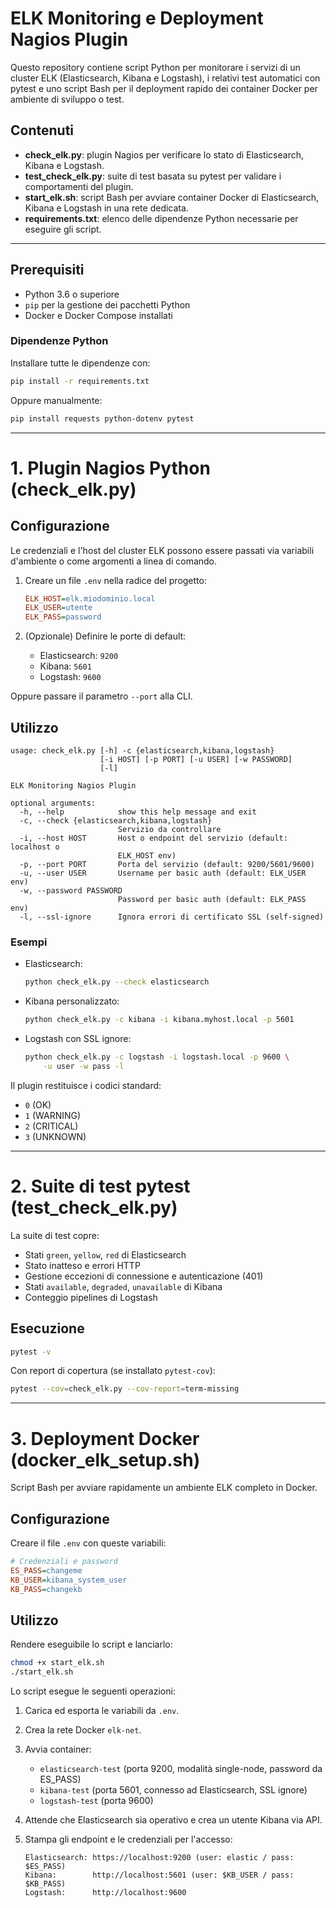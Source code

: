 # ELK Monitoring e Deployment Nagios Plugin

Questo repository contiene script Python per monitorare i servizi di un cluster ELK (Elasticsearch, Kibana e Logstash), i relativi test automatici con pytest e uno script Bash per il deployment rapido dei container Docker per ambiente di sviluppo o test.

## Contenuti

* **check\_elk.py**: plugin Nagios per verificare lo stato di Elasticsearch, Kibana e Logstash.
* **test\_check\_elk.py**: suite di test basata su pytest per validare i comportamenti del plugin.
* **start\_elk.sh**: script Bash per avviare container Docker di Elasticsearch, Kibana e Logstash in una rete dedicata.
* **requirements.txt**: elenco delle dipendenze Python necessarie per eseguire gli script.

---

## Prerequisiti

* Python 3.6 o superiore
* `pip` per la gestione dei pacchetti Python
* Docker e Docker Compose installati

### Dipendenze Python

Installare tutte le dipendenze con:

```bash
pip install -r requirements.txt
```

Oppure manualmente:

```bash
pip install requests python-dotenv pytest
```

---

# 1. Plugin Nagios Python (check\_elk.py)

## Configurazione

Le credenziali e l'host del cluster ELK possono essere passati via variabili d'ambiente o come argomenti a linea di comando.

1. Creare un file `.env` nella radice del progetto:

   ```ini
   ELK_HOST=elk.miodominio.local
   ELK_USER=utente
   ELK_PASS=password
   ```

2. (Opzionale) Definire le porte di default:

   * Elasticsearch: `9200`
   * Kibana: `5601`
   * Logstash: `9600`

Oppure passare il parametro `--port` alla CLI.

## Utilizzo

```text
usage: check_elk.py [-h] -c {elasticsearch,kibana,logstash}
                    [-i HOST] [-p PORT] [-u USER] [-w PASSWORD]
                    [-l]

ELK Monitoring Nagios Plugin

optional arguments:
  -h, --help            show this help message and exit
  -c, --check {elasticsearch,kibana,logstash}
                        Servizio da controllare
  -i, --host HOST       Host o endpoint del servizio (default: localhost o
                        ELK_HOST env)
  -p, --port PORT       Porta del servizio (default: 9200/5601/9600)
  -u, --user USER       Username per basic auth (default: ELK_USER env)
  -w, --password PASSWORD
                        Password per basic auth (default: ELK_PASS env)
  -l, --ssl-ignore      Ignora errori di certificato SSL (self-signed)
```

### Esempi

* Elasticsearch:

  ```bash
  python check_elk.py --check elasticsearch
  ```
* Kibana personalizzato:

  ```bash
  python check_elk.py -c kibana -i kibana.myhost.local -p 5601
  ```
* Logstash con SSL ignore:

  ```bash
  python check_elk.py -c logstash -i logstash.local -p 9600 \
      -u user -w pass -l
  ```

Il plugin restituisce i codici standard:

* `0` (OK)
* `1` (WARNING)
* `2` (CRITICAL)
* `3` (UNKNOWN)

---

# 2. Suite di test pytest (test\_check\_elk.py)

La suite di test copre:

* Stati `green`, `yellow`, `red` di Elasticsearch
* Stato inatteso e errori HTTP
* Gestione eccezioni di connessione e autenticazione (401)
* Stati `available`, `degraded`, `unavailable` di Kibana
* Conteggio pipelines di Logstash

## Esecuzione

```bash
pytest -v
```

Con report di copertura (se installato `pytest-cov`):

```bash
pytest --cov=check_elk.py --cov-report=term-missing
```

---

# 3. Deployment Docker (docker\_elk\_setup.sh)

Script Bash per avviare rapidamente un ambiente ELK completo in Docker.

## Configurazione

Creare il file `.env` con queste variabili:

```ini
# Credenziali e password
ES_PASS=changeme
KB_USER=kibana_system_user
KB_PASS=changekb
```

## Utilizzo

Rendere eseguibile lo script e lanciarlo:

```bash
chmod +x start_elk.sh
./start_elk.sh
```

Lo script esegue le seguenti operazioni:

1. Carica ed esporta le variabili da `.env`.
2. Crea la rete Docker `elk-net`.
3. Avvia container:

   * `elasticsearch-test` (porta 9200, modalità single-node, password da ES\_PASS)
   * `kibana-test` (porta 5601, connesso ad Elasticsearch, SSL ignore)
   * `logstash-test` (porta 9600)
4. Attende che Elasticsearch sia operativo e crea un utente Kibana via API.
5. Stampa gli endpoint e le credenziali per l'accesso:

   ```text
   Elasticsearch: https://localhost:9200 (user: elastic / pass: $ES_PASS)
   Kibana:        http://localhost:5601 (user: $KB_USER / pass: $KB_PASS)
   Logstash:      http://localhost:9600
   ```

